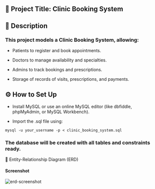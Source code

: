 ## 📌 Project Title: Clinic Booking System
## 📄 Description

### This project models a Clinic Booking System, allowing:

 -   Patients to register and book appointments.

-  Doctors to manage availability and specialties.

-    Admins to track bookings and prescriptions.
-    Storage of records of visits, prescriptions, and payments.

## ⚙️ How to Set Up

   - Install MySQL or use an online MySQL editor (like dbfiddle, phpMyAdmin, or MySQL Workbench).

  - Import the .sql file using:

``` mysql -u your_username -p < clinic_booking_system.sql ```

### The database will be created with all tables and constraints ready.

🧩 Entity-Relationship Diagram (ERD)
#### Screenshot
![erd-screenshot](https://github.com/user-attachments/assets/60ead6ef-d5c3-4975-84e8-64576df2d36e)
